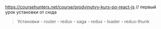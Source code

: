https://coursehunters.net/course/prodvinutyy-kurs-po-react-js  // первый урок установки от сюда
>  Установки
    - router 
    - redux 
    - saga 
    - redux 
    - loader
    - redux-thunk